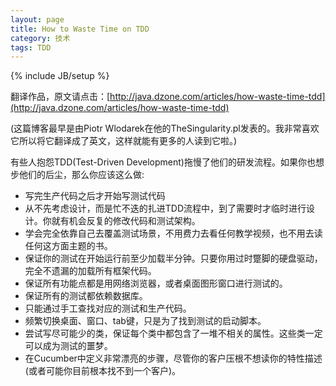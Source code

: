 ```yaml
---
layout: page  
title: How to Waste Time on TDD   
category: 技术  
tags: TDD   
---
```

{% include JB/setup %}

翻译作品，原文请点击：[http://java.dzone.com/articles/how-waste-time-tdd](http://java.dzone.com/articles/how-waste-time-tdd)

(这篇博客最早是由Piotr Wlodarek在他的TheSingularity.pl发表的。我非常喜欢它所以将它翻译成了英文，这样就能有更多的人读到它啦。)

有些人抱怨TDD(Test-Driven Development)拖慢了他们的研发流程。如果你也想步他们的后尘，那么你应该这么做:

- 写完生产代码之后才开始写测试代码
- 从不先考虑设计，而是忙不迭的扎进TDD流程中，到了需要时才临时进行设计。你就有机会反复的修改代码和测试架构。
- 学会完全依靠自己去覆盖测试场景，不用费力去看任何教学视频，也不用去读任何这方面主题的书。
- 保证你的测试在开始运行前至少加载半分钟。只要你用过时蹩脚的硬盘驱动，完全不遗漏的加载所有框架代码。
- 保证所有功能点都是用网络浏览器，或者桌面图形窗口进行测试的。
- 保证所有的测试都依赖数据库。
- 只能通过手工查找对应的测试和生产代码。
- 频繁切换桌面、窗口、tab键，只是为了找到测试的启动脚本。
- 尝试写尽可能少的类，保证每个类中都包含了一堆不相关的属性。这些类一定可以成为测试的噩梦。
- 在Cucumber中定义非常漂亮的步骤，尽管你的客户压根不想读你的特性描述(或者可能你目前根本找不到一个客户)。
   

